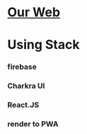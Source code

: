 # [Our Web](https://car-accident-sharing.vercel.app)

# Using Stack

### firebase
### Charkra UI
### React.JS
### render to PWA



